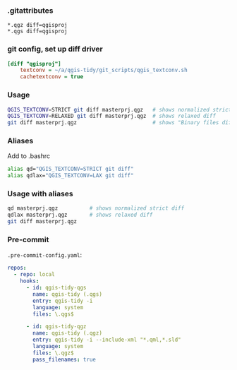 ### .gitattributes

```
*.qgz diff=qgisproj
*.qgs diff=qgisproj
```

### git config, set up diff driver

```ini
[diff "qgisproj"]
    textconv = ~/a/qgis-tidy/git_scripts/qgis_textconv.sh
    cachetextconv = true
```

### Usage

```bash
QGIS_TEXTCONV=STRICT git diff masterprj.qgz   # shows normalized strict diff
QGIS_TEXTCONV=RELAXED git diff masterprj.qgz  # shows relaxed diff
git diff masterprj.qgz                        # shows "Binary files differ"
```

### Aliases

Add to .bashrc

```bash
alias qd="QGIS_TEXTCONV=STRICT git diff"
alias qdlax="QGIS_TEXTCONV=LAX git diff"
```

### Usage with aliases

```bash
qd masterprj.qgz          # shows normalized strict diff
qdlax masterprj.qgz       # shows relaxed diff
git diff masterprj.qgz
```

### Pre-commit

`.pre-commit-config.yaml`:
```yaml
repos:
  - repo: local
    hooks:
      - id: qgis-tidy-qgs
        name: qgis-tidy (.qgs)
        entry: qgis-tidy -i
        language: system
        files: \.qgs$

      - id: qgis-tidy-qgz
        name: qgis-tidy (.qgz)
        entry: qgis-tidy -i --include-xml "*.qml,*.sld"
        language: system
        files: \.qgz$
        pass_filenames: true
```
